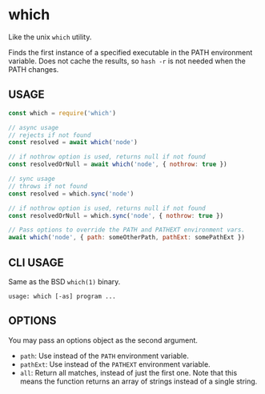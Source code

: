 # which

Like the unix `which` utility.

Finds the first instance of a specified executable in the PATH
environment variable. Does not cache the results, so `hash -r` is not
needed when the PATH changes.

## USAGE

```javascript
const which = require('which')

// async usage
// rejects if not found
const resolved = await which('node')

// if nothrow option is used, returns null if not found
const resolvedOrNull = await which('node', { nothrow: true })

// sync usage
// throws if not found
const resolved = which.sync('node')

// if nothrow option is used, returns null if not found
const resolvedOrNull = which.sync('node', { nothrow: true })

// Pass options to override the PATH and PATHEXT environment vars.
await which('node', { path: someOtherPath, pathExt: somePathExt })
```

## CLI USAGE

Same as the BSD `which(1)` binary.

```
usage: which [-as] program ...
```

## OPTIONS

You may pass an options object as the second argument.

- `path`: Use instead of the `PATH` environment variable.
- `pathExt`: Use instead of the `PATHEXT` environment variable.
- `all`: Return all matches, instead of just the first one. Note that
  this means the function returns an array of strings instead of a
  single string.
